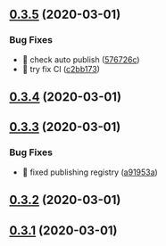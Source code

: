 ## [0.3.5](https://github.com/michaljach/wasm-lang/compare/v0.3.4...v0.3.5) (2020-03-01)


### Bug Fixes

* 🐛 check auto publish ([576726c](https://github.com/michaljach/wasm-lang/commit/576726ca862cfa515478c3698c96441cbe2c40ce))
* 🐛 try fix CI ([c2bb173](https://github.com/michaljach/wasm-lang/commit/c2bb173ba35055fc77a916296d9decff4c4ce9b0))



## [0.3.4](https://github.com/michaljach/wasm-lang/compare/v0.3.3...v0.3.4) (2020-03-01)



## [0.3.3](https://github.com/michaljach/wasm-lang/compare/v0.3.2...v0.3.3) (2020-03-01)


### Bug Fixes

* 🐛 fixed publishing registry ([a91953a](https://github.com/michaljach/wasm-lang/commit/a91953a07c677e444ae8467f495b091e0ef8773c))



## [0.3.2](https://github.com/michaljach/wasm-lang/compare/v0.3.1...v0.3.2) (2020-03-01)



## [0.3.1](https://github.com/michaljach/wasm-lang/compare/v0.3.0...v0.3.1) (2020-03-01)



